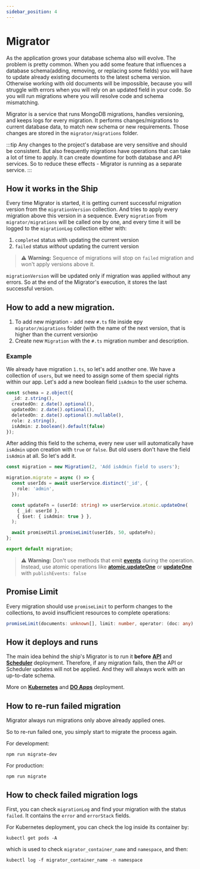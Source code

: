```yaml
---
sidebar_position: 4
---
```


# Migrator

As the application grows your database schema also will evolve.
The problem is pretty common. When you add some feature that influences a database schema(adding, removing, or replacing some fields) you will have to update already existing documents to the latest schema version. Otherwise working with old documents will be impossible, because you will struggle with errors when you will rely on an updated field in your code. So you will run migrations where you will resolve code and schema mismatching.

Migrator is a service that runs MongoDB migrations, handles versioning, and keeps logs for every migration.
It performs changes/migrations to current database data, to match new schema or new requirements.
Those changes are stored in the `migrator/migrations` folder.

:::tip
Any changes to the project's database are very sensitive and should be consistent. But also frequently migrations have operations that can take a lot of time to apply.
It can create downtime for both database and API services. So to reduce these effects - Migrator is running as a separate service.
:::
## How it works in the Ship

Every time Migrator is started, it is getting current successful migration version from the `migrationVersion` collection.
And tries to apply every migration above this version in a sequence.
Every `migration` from `migrator/migrations` will be called one by one, and every time it will be logged to the `migrationLog` collection either with:
1. `completed` status with updating the current version
2. `failed` status *without* updating the current version

> :warning: **Warning:** Sequence of migrations will stop on `failed` migration and won't apply versions above it.

`migrationVersion` will be updated only if migration was applied without any errors. So at the end of the Migrator's execution, it stores the last successful version.

## How to add a new migration.

1. To add new migration - add new `#.ts` file inside еру `migrator/migrations` folder (with the name of the next version, that is higher than the current version)ю
2. Create new `Migration` with the `#.ts` migration number and description.

### Example

We already have migration `1.ts`, so let's add another one. We have a collection of `users`, but we need to assign some of them special rights within our app. Let's add a new boolean field `isAdmin` to the user schema.

```typescript title=user.schema.ts
const schema = z.object({
  _id: z.string(),
  createdOn: z.date().optional(),
  updatedOn: z.date().optional(),
  deletedOn: z.date().optional().nullable(),
  role: z.string(),
  isAdmin: z.boolean().default(false)
});
```

After adding this field to the schema, every new user will automatically have `isAdmin` upon creation with `true` or `false`.
But old users don't have the field `isAdmin` at all. So let's add it.

```typescript title=migrator/migrations/2.ts
const migration = new Migration(2, 'Add isAdmin field to users');

migration.migrate = async () => {
  const userIds = await userService.distinct('_id', {
    role: 'admin',
  });

  const updateFn = (userId: string) => userService.atomic.updateOne(
    { _id: userId },
    { $set: { isAdmin: true } },
  );

  await promiseUtil.promiseLimit(userIds, 50, updateFn);
};

export default migration;
```

> :warning: **Warning:** Don't use methods that emit **[events](packages/node-mongo#reactivity)** during the operation. Instead, use atomic operations like
**[atomic.updateOne](packages/node-mongo#atomicupdateone)** or **[updateOne](packages/node-mongo#updateconfig)** with `publishEvents: false`

## Promise Limit
Every migration should use `promiseLimit` to perform changes to the collections, to avoid insufficient resources to complete operations:
```typescript
promiseLimit(documents: unknown[], limit: number, operator: (doc: any) => any)
```

## How it deploys and runs

The main idea behind the ship's Migrator is to run it **before** **[API](api/overview)** and **[Scheduler](scheduler)** deployment.
Therefore, if any migration fails, then the API or Scheduler updates will not be applied. And they will always work with an up-to-date schema.

More on **[Kubernetes](deployment/kubernetes/overview#deployment-flow)** and **[DO Apps](deployment/digital-ocean-apps#set-up-migrator-and-scheduleroptional)** deployment.

## How to re-run failed migration

Migrator always run migrations only above already applied ones.

So to re-run failed one, you simply start to migrate the process again.

For development:
```
npm run migrate-dev
```

For production:
```
npm run migrate
```
## How to check failed migration logs

First, you can check `migrationLog` and find your migration with the status `failed`. It contains the `error` and `errorStack` fields.

For Kubernetes deployment, you can check the log inside its container by:

```
kubectl get pods -A
```
which is used to check `migrator_container_name` and `namespace`, and then:

```
kubectl log -f migrator_container_name -n namespace
```
